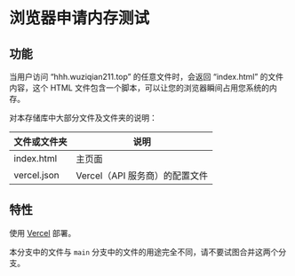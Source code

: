 # 浏览器申请内存测试

## 功能

当用户访问 “hhh.wuziqian211.top” 的任意文件时，会返回 “index.html” 的文件内容，这个 HTML 文件包含一个脚本，可以让您的浏览器瞬间占用您系统的内存。

对本存储库中大部分文件及文件夹的说明：

| 文件或文件夹 | 说明 |
| ------------ | ---- |
| index.html | 主页面 |
| vercel.json | Vercel（API 服务商）的配置文件 |

## 特性

使用 [Vercel](https://vercel.com/) 部署。

本分支中的文件与 `main` 分支中的文件的用途完全不同，请不要试图合并这两个分支。
